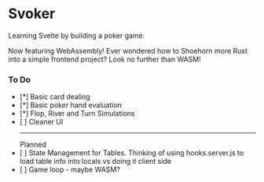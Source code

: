 <h1>Svoker</h1>

Learning Svelte by building a poker game.

Now featuring WebAssembly! Ever wondered how to Shoehorn more Rust into a simple frontend project? Look no further than WASM!

<h3>To Do</h3>
<ul>
    <li>[*] Basic card dealing</li>
    <li>[*] Basic poker hand evaluation</li>
    <li>[*] Flop, River and Turn Simulations </li>
    <li>[ ] Cleaner UI</li>
    <hr>Planned
    <li>[ ] State Management for Tables. Thinking of using hooks.server.js to load table info into locals vs doing it client side</li>
    <li>[ ] Game loop - maybe WASM?</li>
</ul>
